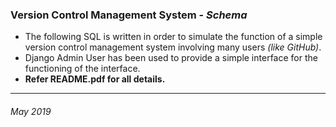 ### Version Control Management System - *Schema*

* The following SQL  is written in order to simulate the function of a simple version control management system involving many users *(like GitHub)*.
* Django Admin User has been used to provide a simple interface for the functioning of the interface.
* **Refer README.pdf for all details.**
***
###### May 2019